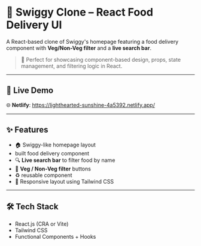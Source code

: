 
# 🍔 Swiggy Clone – React Food Delivery UI

A React-based clone of Swiggy's homepage featuring a food delivery component with **Veg/Non-Veg filter** and a **live search bar**.

> 🎯 Perfect for showcasing component-based design, props, state management, and filtering logic in React.

---

## 🔗 Live Demo

🌐 **Netlify**:  https://lighthearted-sunshine-4a5392.netlify.app/

---

## ✨ Features

- 🏠 Swiggy-like homepage layout
- built food delivery component
- 🔍 **Live search bar** to filter food by name
- 🥦 **Veg / Non-Veg filter** buttons
- ♻️ reusable component
- 📱 Responsive layout using Tailwind CSS

---

## 🛠 Tech Stack

- React.js (CRA or Vite)
- Tailwind CSS
- Functional Components + Hooks


